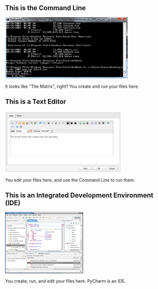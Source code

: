 ## This is the Command Line

<img src="images/command-line.jpg" alt="Command Line" height="200px">

It looks like "The Matrix", right? You create and run your files here.


## This is a Text Editor

<img src="images/text-editor.png" alt="Text Editors" height="200px">

You edit your files here, and use the Command Line to run them.


## This is an Integrated Development Environment (IDE)

<img src="images/ide.png" alt="IDE" height="200px">

You create, run, and edit your files here. PyCharm is an IDE.